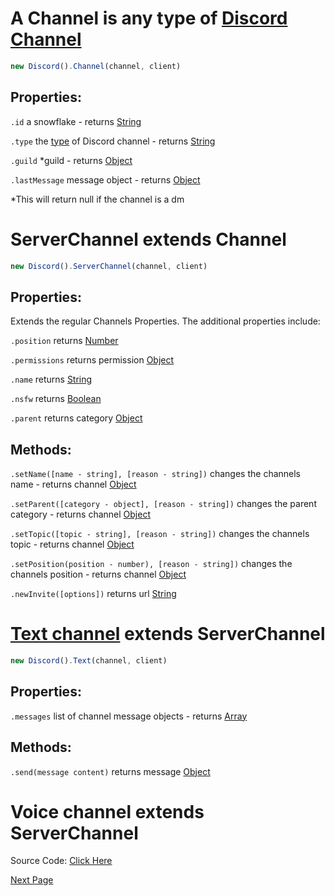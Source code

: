 # A Channel is any type of [Discord Channel](https://discord.com/developers/docs/resources/channel) 
```js
new Discord().Channel(channel, client)
```

## Properties:

`.id` a snowflake - returns [String](https://javascript.info/types#string)

`.type` the [type](https://github.com/discordjslib/discordjslib/blob/main/Documentation/Useful.md) of Discord channel - returns [String](https://javascript.info/types#string)

`.guild` *guild - returns [Object](https://javascript.info/object)

`.lastMessage` message object - returns [Object](https://javascript.info/object)

*This will return null if the channel is a dm


# ServerChannel extends Channel
```js
new Discord().ServerChannel(channel, client)
```

## Properties:

Extends the regular Channels Properties. The additional properties include:

`.position` returns [Number](https://javascript.info/types#number)

`.permissions` returns permission [Object](https://javascript.info/object)

`.name` returns [String](https://javascript.info/types#string)

`.nsfw` returns [Boolean](https://javascript.info/types#boolean-logical-type)

`.parent` returns category [Object](https://javascript.info/object)


## Methods: 

`.setName([name - string], [reason - string])` changes the channels name - returns channel [Object](https://javascript.info/object)

`.setParent([category - object], [reason - string])` changes the parent category - returns channel [Object](https://javascript.info/object)

`.setTopic([topic - string], [reason - string])` changes the channels topic - returns channel [Object](https://javascript.info/object)

`.setPosition(position - number), [reason - string])` changes the channels position - returns channel [Object](https://javascript.info/object)

`.newInvite([options])` returns url [String](https://javascript.info/types#string)


# [Text channel](https://discord.com/developers/docs/resources/channel#channel-object-channel-types) extends ServerChannel
```js
new Discord().Text(channel, client)
```

## Properties:

`.messages` list of channel message objects - returns [Array](https://javascript.info/array)


## Methods: 

`.send(message content)` returns message [Object](https://javascript.info/object)

# Voice channel extends ServerChannel


Source Code: [Click Here](https://github.com/discordjslib/discordjslib/tree/main/lib/Classes/Channels)

[Next Page](https://github.com/discordjslib/discordjslib/blob/main/Documentation/Classes/Client.md)